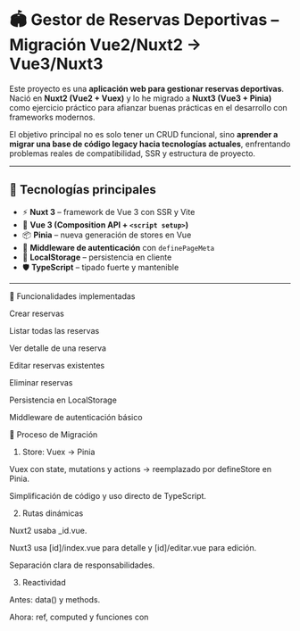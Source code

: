 
# 🏟 Gestor de Reservas Deportivas – Migración Vue2/Nuxt2 → Vue3/Nuxt3

Este proyecto es una **aplicación web para gestionar reservas deportivas**.  
Nació en **Nuxt2 (Vue2 + Vuex)** y lo he migrado a **Nuxt3 (Vue3 + Pinia)** como ejercicio práctico para afianzar buenas prácticas en el desarrollo con frameworks modernos.

El objetivo principal no es solo tener un CRUD funcional, sino **aprender a migrar una base de código legacy hacia tecnologías actuales**, enfrentando problemas reales de compatibilidad, SSR y estructura de proyecto.

---

## 🚀 Tecnologías principales

- ⚡ **Nuxt 3** – framework de Vue 3 con SSR y Vite
- 🎯 **Vue 3 (Composition API + `<script setup>`)**
- 📦 **Pinia** – nueva generación de stores en Vue
- 🔑 **Middleware de autenticación** con `definePageMeta`
- 💾 **LocalStorage** – persistencia en cliente
- 🛡 **TypeScript** – tipado fuerte y mantenible

---

🎯 Funcionalidades implementadas

 Crear reservas

 Listar todas las reservas

 Ver detalle de una reserva

 Editar reservas existentes

 Eliminar reservas

 Persistencia en LocalStorage

 Middleware de autenticación básico

🔄 Proceso de Migración
1. Store: Vuex → Pinia

Vuex con state, mutations y actions → reemplazado por defineStore en Pinia.

Simplificación de código y uso directo de TypeScript.

2. Rutas dinámicas

Nuxt2 usaba _id.vue.

Nuxt3 usa [id]/index.vue para detalle y [id]/editar.vue para edición.

Separación clara de responsabilidades.

3. Reactividad

Antes: data() y methods.

Ahora: ref, computed y funciones con <script setup>.

4. SSR y persistencia

En Nuxt2 podías acceder a localStorage en created().

En Nuxt3, con SSR, debes usar onMounted() para cargar datos solo en cliente.

📸 Flujo de la aplicación

/reservas → listado de reservas

/reservas/nueva → formulario de creación

/reservas/1 → detalle de la reserva con ID 1

/reservas/1/editar → formulario de edición

💡 Aprendizajes clave

Cómo adaptar un proyecto legacy de Vue2/Nuxt2 a Vue3/Nuxt3.

Sustituir Vuex por Pinia con menos boilerplate.

Manejo de SSR y localStorage para evitar errores en servidor.

Buenas prácticas de organización de rutas y stores en Nuxt3.

 Autor

Proyecto desarrollado por Jorge Moscoso – Full Stack Developer 🚀



# Nuxt Minimal Starter

Look at the [Nuxt documentation](https://nuxt.com/docs/getting-started/introduction) to learn more.

## Setup

Make sure to install dependencies:

```bash
# npm
npm install

# pnpm
pnpm install

# yarn
yarn install

# bun
bun install
```

## Development Server

Start the development server on `http://localhost:3000`:

```bash
# npm
npm run dev

# pnpm
pnpm dev

# yarn
yarn dev

# bun
bun run dev
```

## Production

Build the application for production:

```bash
# npm
npm run build

# pnpm
pnpm build

# yarn
yarn build

# bun
bun run build
```

Locally preview production build:

```bash
# npm
npm run preview

# pnpm
pnpm preview

# yarn
yarn preview

# bun
bun run preview
```

Check out the [deployment documentation](https://nuxt.com/docs/getting-started/deployment) for more information.
